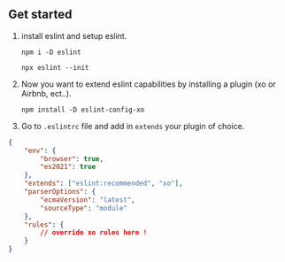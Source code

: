 ## Get started

1. install eslint and setup eslint.

    ```
    npm i -D eslint
    ```

    ```
    npx eslint --init
    ```

2. Now you want to extend eslint capabilities by installing a plugin (xo or Airbnb, ect..).

    ```
    npm install -D eslint-config-xo
    ```

3. Go to `.eslintrc` file and add in `extends` your plugin of choice.

```json
{
    "env": {
        "browser": true,
        "es2021": true
    },
    "extends": ["eslint:recommended", "xo"],
    "parserOptions": {
        "ecmaVersion": "latest",
        "sourceType": "module"
    },
    "rules": {
        // override xo rules here !
    }
}
```

